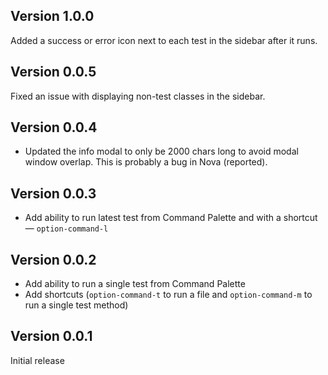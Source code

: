 ## Version 1.0.0
Added a success or error icon next to each test in the sidebar after it runs.

## Version 0.0.5
Fixed an issue with displaying non-test classes in the sidebar.

## Version 0.0.4
* Updated the info modal to only be 2000 chars long to avoid modal window overlap. This is probably a bug in Nova (reported).

## Version 0.0.3
* Add ability to run latest test from Command Palette and with a shortcut — `option-command-l`

## Version 0.0.2
* Add ability to run a single test from Command Palette
* Add shortcuts (`option-command-t` to run a file and `option-command-m` to run a single test method)

## Version 0.0.1

Initial release

